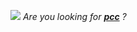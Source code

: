 <!---
- 👋 Hi there,
- 👀 I'm now a junior in Information Systems at VNUHCM-UIT
- 💞️ My objective is to learn the new technology

cngpc43/cngpc43 is a ✨ special ✨ repository because its `README.md` (this file) appears on your GitHub profile.
You can click the Preview link to take a look at your changes.
--->

![](https://imgur.com/9HQbDEe.gif)
*Are you looking for **[pcc](https://www.facebook.com/agentC.43/)** ?*
